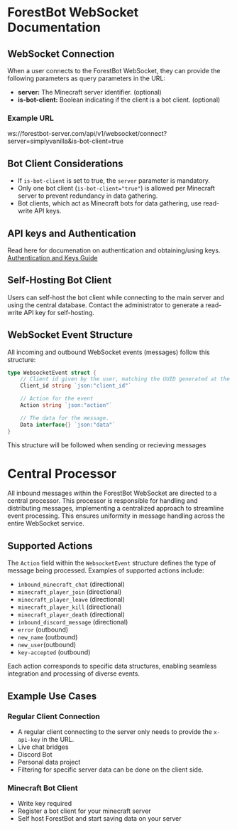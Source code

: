 # ForestBot WebSocket Documentation

## WebSocket Connection

When a user connects to the ForestBot WebSocket, they can provide the following parameters as query parameters in the URL:

- **server:** The Minecraft server identifier. (optional)
- **is-bot-client:** Boolean indicating if the client is a bot client. (optional)

### Example URL

ws://forestbot-server.com/api/v1/websocket/connect?server=simplyvanilla&is-bot-client=true


## Bot Client Considerations

- If `is-bot-client` is set to true, the `server` parameter is mandatory.
- Only one bot client (`is-bot-client="true"`) is allowed per Minecraft server to prevent redundancy in data gathering.
- Bot clients, which act as Minecraft bots for data gathering, use read-write API keys.

## API keys and Authentication
Read here for documenation on authentication and obtaining/using keys.
[Authentication and Keys Guide](/keyservice/readme.md)


## Self-Hosting Bot Client

Users can self-host the bot client while connecting to the main server and using the central database. Contact the administrator to generate a read-write API key for self-hosting.

## WebSocket Event Structure

All incoming and outbound WebSocket events (messages) follow this structure:

```go
type WebsocketEvent struct {
    // Client id given by the user, matching the UUID generated at the start of their session.
    Client_id string `json:"client_id"`

    // Action for the event
    Action string `json:"action"`

    // The data for the message.
    Data interface{} `json:"data"`
}
```
This structure will be followed when sending or recieving messages

# Central Processor

All inbound messages within the ForestBot WebSocket are directed to a central processor. This processor is responsible for handling and distributing messages, implementing a centralized approach to streamline event processing. This ensures uniformity in message handling across the entire WebSocket service.

## Supported Actions

The `Action` field within the `WebsocketEvent` structure defines the type of message being processed. Examples of supported actions include:

- `inbound_minecraft_chat` (directional)
- `minecraft_player_join` (directional)
- `minecraft_player_leave` (directional)
- `minecraft_player_kill` (directional)
- `minecraft_player_death` (directional)
- `inbound_discord_message` (directional)
- `error` (outbound)
- `new_name` (outbound)
- `new_user`(outbound)
- `key-accepted` (outbound)

Each action corresponds to specific data structures, enabling seamless integration and processing of diverse events.


## Example Use Cases

### Regular Client Connection

- A regular client connecting to the server only needs to provide the `x-api-key` in the URL.
- Live chat bridges
- Discord Bot
- Personal data project
- Filtering for specific server data can be done on the client side.

### Minecraft Bot Client

- Write key required
- Register a bot client for your minecraft server
- Self host ForestBot and start saving data on your server
